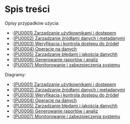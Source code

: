 # Spis treści
Opisy przypadków użycia:
- :[(PU0001) Zarządzanie użytkownikami i dostępem](4.1.wymagania.funkcjonalne/PU0001.md)
- :[(PU0002) Zarządzanie źródłami danych i metadanymi](4.1.wymagania.funkcjonalne/PU0002.md)
- :[(PU0003) Weryfikacja i kontrola dostępu do źródeł](4.1.wymagania.funkcjonalne/PU0003.md)
- :[(PU0004) Operacje na danych](4.1.wymagania.funkcjonalne/PU0004.md)
- :[(PU0005) Zarządzanie błędami i jakością danychh](4.1.wymagania.funkcjonalne/PU0005.md)
- :[(PU0006) Generowanie raportów i analiz](4.1.wymagania.funkcjonalne/PU0006.md)
- :[(PU0007) Monitorowanie i zabezpieczenia systemu](4.1.wymagania.funkcjonalne/PU0007.md)

Diagramy:
- :[(PU0001) Zarządzanie użytkownikami i dostępem](4.1.wymagania.funkcjonalne/PU0001.puml)
- :[(PU0002) Zarządzanie źródłami danych i metadanymi](4.1.wymagania.funkcjonalne/PU0002.puml)
- :[(PU0003) Weryfikacja i kontrola dostępu do źródeł](4.1.wymagania.funkcjonalne/PU0003.puml)
- :[(PU0004) Operacje na danych](4.1.wymagania.funkcjonalne/PU0004.puml)
- :[(PU0005) Zarządzanie błędami i jakością danychh](4.1.wymagania.funkcjonalne/PU0005.puml)
- :[(PU0006) Generowanie raportów i analiz](4.1.wymagania.funkcjonalne/PU0006.puml)
- :[(PU0007) Monitorowanie i zabezpieczenia systemu](4.1.wymagania.funkcjonalne/PU0007.puml)
